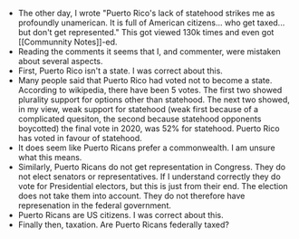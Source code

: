 - The other day, I wrote "Puerto Rico's lack of statehood strikes me as profoundly unamerican. It is full of American citizens... who get taxed... but don't get represented." This got viewed 130k times and even got [[Communnity Notes]]-ed.
- Reading the comments it seems that I, and commenter, were mistaken about several aspects.
- First, Puerto Rico isn't a state. I was correct about this.
- Many people said that Puerto Rico had voted not to become a state. According to wikipedia, there have been 5 votes. The first two showed plurality support for options other than statehood. The next two showed, in my view, weak support for statehood (weak first because of a complicated quesiton, the second because statehood opponents boycotted) the final vote in 2020, was 52% for statehood. Puerto Rico has voted in favour of statehood.
- It does seem like Puerto Ricans prefer a commonwealth. I am unsure what this means.
- Similarly, Puerto Ricans do not get representation in Congress. They do not elect senators or representatives. If I understand correctly they do vote for Presidential electors, but this is just from their end. The election does not take them into account. They do not therefore have represenation in the federal government.
- Puerto Ricans are US citizens. I was correct about this.
- Finally then, taxation. Are Puerto Ricans federally taxed?

